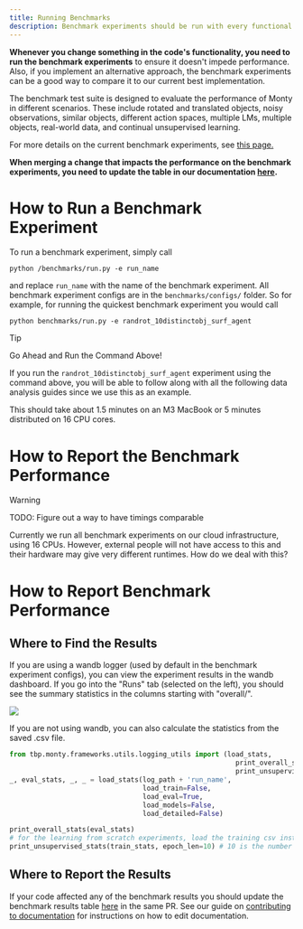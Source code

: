 ```yaml
---
title: Running Benchmarks
description: Benchmark experiments should be run with every functional change to the code. This is how you do it.
---
```

**Whenever you change something in the code's functionality, you need to run the benchmark experiments** to ensure it doesn't impede performance. Also, if you implement an alternative approach, the benchmark experiments can be a good way to compare it to our current best implementation.

The benchmark test suite is designed to evaluate the performance of Monty in different scenarios. These include rotated and translated objects, noisy observations, similar objects, different action spaces, multiple LMs, multiple objects, real-world data, and continual unsupervised learning.

For more details on the current benchmark experiments, see [this page.](../overview/benchmark-experiments.md)

**When merging a change that impacts the performance on the benchmark experiments, you need to update the table in our documentation [here](../overview/benchmark-experiments.md).**

# How to Run a Benchmark Experiment

To run a benchmark experiment, simply call

```shell
python /benchmarks/run.py -e run_name
```

and replace `run_name` with the name of the benchmark experiment. All benchmark experiment configs are in the `benchmarks/configs/` folder. So for example, for running the quickest benchmark experiment you would call

```shell
python benchmarks/run.py -e randrot_10distinctobj_surf_agent
```

> [!TIP]
> Go Ahead and Run the Command Above!
> 
> If you run the `randrot_10distinctobj_surf_agent` experiment using the command above, you will be able to follow along with all the following data analysis guides since we use this as an example.
> 
> This should take about 1.5 minutes on an M3 MacBook or 5 minutes distributed on 16 CPU cores. 


# How to Report the Benchmark Performance

> [!WARNING]
> TODO: Figure out a way to have timings comparable
> 
> Currently we run all benchmark experiments on our cloud infrastructure, using 16 CPUs. However, external people will not have access to this and their hardware may give very different runtimes. How do we deal with this?

# How to Report Benchmark Performance

## Where to Find the Results

If you are using a wandb logger (used by default in the benchmark experiment configs), you can view the experiment results in the wandb dashboard. If you go into the "Runs" tab (selected on the left), you should see the summary statistics in the columns starting with "overall/".

![](../figures/how-to-use-monty/wandb_dashborad_expl.png)


If you are not using wandb, you can also calculate the statistics from the saved .csv file.

```python
from tbp.monty.frameworks.utils.logging_utils import (load_stats,
                                                        print_overall_stats,
                                                        print_unsupervised_stats)
_, eval_stats, _, _ = load_stats(log_path + 'run_name', 
                                 load_train=False, 
                                 load_eval=True,
                                 load_models=False, 
                                 load_detailed=False)

print_overall_stats(eval_stats)
# for the learning from scratch experiments, load the training csv instead and call
print_unsupervised_stats(train_stats, epoch_len=10) # 10 is the number of objects shown in an epoch

```

## Where to Report the Results

If your code affected any of the benchmark results you should update the benchmark results table [here](../overview/benchmark-experiments.md) in the same PR. See our guide on [contributing to documentation](../contributing/documentation.md) for instructions on how to edit documentation.